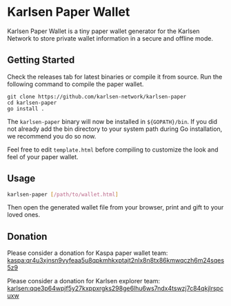 # Karlsen Paper Wallet

Karlsen Paper Wallet is a tiny paper wallet generator for the Karlsen
Network to store private wallet information in a secure and offline
mode.

## Getting Started

Check the releases tab for latest binaries or compile it from source.
Run the following command to compile the paper wallet.

```
git clone https://github.com/karlsen-network/karlsen-paper
cd karlsen-paper
go install .
```

The `karlsen-paper` binary will now be installed in `${GOPATH}/bin`. If
you did not already add the bin directory to your system path during Go
installation, we recommend you do so now.

Feel free to edit `template.html` before compiling to customize the
look and feel of your paper wallet.

## Usage

```bash
karlsen-paper [/path/to/wallet.html]
```

Then open the generated wallet file from your browser, print and gift to
your loved ones.

## Donation

Please consider a donation for Kaspa paper wallet team: [kaspa:qr4u3xjnsn9vyfeaa5u8qpkmhkxptajt2nlx8n8tx86kmwqczh6m24sqes5z9](https://explorer.kaspa.org/addresses/kaspa:qr4u3xjnsn9vyfeaa5u8qpkmhkxptajt2nlx8n8tx86kmwqczh6m24sqes5z9)

Please consider a donation for Karlsen explorer team: [karlsen:qqe3p64wpjf5y27kxppxrgks298ge6lhu6ws7ndx4tswzj7c84qkjlrspcuxw](https://explorer.karlsencoin.com/addresses/karlsen:qqe3p64wpjf5y27kxppxrgks298ge6lhu6ws7ndx4tswzj7c84qkjlrspcuxw)
